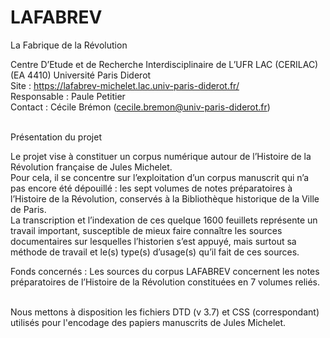 # LAFABREV

La Fabrique de la Révolution <br>

Centre D’Etude et de Recherche Interdisciplinaire de L’UFR LAC (CERILAC) <br>
(EA 4410) Université Paris Diderot <br>
Site : https://lafabrev-michelet.lac.univ-paris-diderot.fr/ <br>
Responsable : Paule Petitier <br>
Contact : Cécile Brémon (cecile.bremon@univ-paris-diderot.fr)<br><br>

Présentation du projet <br>

Le projet vise à constituer un corpus numérique autour de l’Histoire de la Révolution française de Jules Michelet.<br>
Pour cela, il se concentre sur l’exploitation d’un corpus manuscrit qui n’a pas encore été dépouillé : les sept volumes de notes préparatoires à l’Histoire de la Révolution, conservés à la Bibliothèque historique de la Ville de Paris.<br>
La transcription et l’indexation de ces quelque 1600 feuillets représente un travail important, susceptible de mieux faire connaître les sources documentaires sur lesquelles l’historien s’est appuyé, mais surtout sa méthode de travail et le(s) type(s) d’usage(s) qu’il fait de ces sources.<br>

Fonds concernés : Les sources du corpus LAFABREV concernent les notes préparatoires de l’Histoire de la Révolution constituées en 7 volumes reliés.<br><br>


    
Nous mettons à disposition les fichiers DTD (v 3.7) et CSS (correspondant) utilisés pour l'encodage des papiers manuscrits de Jules Michelet.

